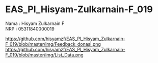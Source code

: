 # EAS_PI_Hisyam-Zulkarnain-F_019

Nama  : Hisyam Zulkarnain F\
NRP   : 05311840000019

https://github.com/hisyamzf/EAS_PI_Hisyam_Zulkarnain-F_019/blob/master/img/Feedback_donasi.png
https://github.com/hisyamzf/EAS_PI_Hisyam_Zulkarnain-F_019/blob/master/img/List_Data.png



